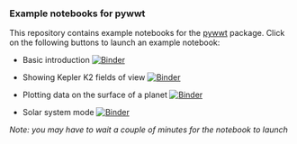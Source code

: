 ### Example notebooks for pywwt

This repository contains example notebooks for the [pywwt](https://pywwt.readthedocs.org) package. Click on the following buttons to launch an example notebook:

* Basic introduction [![Binder](https://mybinder.org/badge.svg)](https://mybinder.org/v2/gh/WorldWideTelescope/pywwt-notebooks/dev?filepath=basic.ipynb)

* Showing Kepler K2 fields of view [![Binder](https://mybinder.org/badge.svg)](https://mybinder.org/v2/gh/WorldWideTelescope/pywwt-notebooks/dev?filepath=kepler2_fovs.ipynb)

* Plotting data on the surface of a planet [![Binder](https://mybinder.org/badge.svg)](https://mybinder.org/v2/gh/WorldWideTelescope/pywwt-notebooks/dev?filepath=planet_layers.ipynb)

* Solar system mode  [![Binder](https://mybinder.org/badge.svg)](https://mybinder.org/v2/gh/WorldWideTelescope/pywwt-notebooks/dev?filepath=solar_system_simulation.ipynb)

*Note: you may have to wait a couple of minutes for the notebook to launch*
